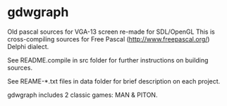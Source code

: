 # gdwgraph

Old pascal sources for VGA-13 screen re-made for SDL/OpenGL
This is cross-compiling sources for Free Pascal (http://www.freepascal.org/) Delphi dialect.

See README.compile in src folder for further instructions on building sources.

See REAME-*.txt files in data folder for brief description on each project.

gdwgraph includes 2 classic games: MAN & PITON.

